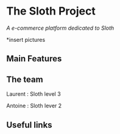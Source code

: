 # The Sloth Project
_A e-commerce platform dedicated to Sloth_

*insert pictures

## Main Features

## The team

Laurent : Sloth level 3

Antoine : Sloth lever 2

## Useful links


